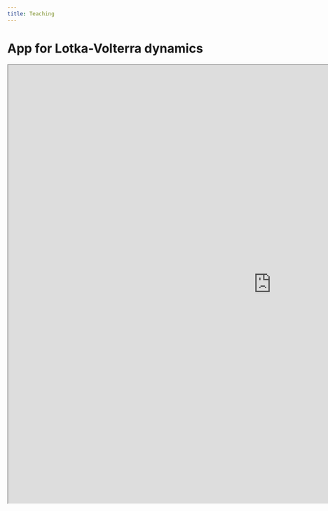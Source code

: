 ```yaml
---
title: Teaching
---
```


# App for Lotka-Volterra dynamics

<iframe src="https://ecomplab.shinyapps.io/lotka-voltera_app/" width="1200" height="1000"></iframe>
